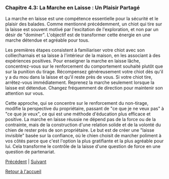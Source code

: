 ### **Chapitre 4.3: La Marche en Laisse : Un Plaisir Partagé**

La marche en laisse est une compétence essentielle pour la sécurité et le plaisir des balades. Comme mentionné précédemment, un chiot qui tire sur la laisse est souvent motivé par l'excitation de l'exploration, et non par un désir de "dominer". L'objectif est de transformer cette énergie en une marche détendue et agréable pour tous.

Les premières étapes consistent à familiariser votre chiot avec son collier/harnais et sa laisse à l'intérieur de la maison, en les associant à des expériences positives. Pour enseigner la marche en laisse lâche, concentrez-vous sur le renforcement du comportement souhaité plutôt que sur la punition du tirage. Récompensez généreusement votre chiot dès qu'il y a du mou dans la laisse et qu'il reste près de vous. Si votre chiot tire, arrêtez-vous immédiatement. Reprenez la marche seulement lorsque la laisse est détendue. Changez fréquemment de direction pour maintenir son attention sur vous.

Cette approche, qui se concentre sur le renforcement du non-tirage, modifie la perspective du propriétaire, passant de "ce que je ne veux pas" à "ce que je veux", ce qui est une méthode d'éducation plus efficace et positive. La marche en laisse réussie ne dépend pas de la force ou de la contrainte, mais de la construction d'une relation solide et de la volonté du chien de rester près de son propriétaire. Le but est de créer une "laisse invisible" basée sur la confiance, où le chien choisit de marcher poliment à vos côtés parce que c'est l'option la plus gratifiante et la plus agréable pour lui. Cela transforme le contrôle de la laisse d'une question de force en une question de partenariat. 

[Précédent](./4.2_les_commandes_essentielles.md) | [Suivant](./4.4_prends_donne.md)

[Retour à l'accueil](../index.md) 